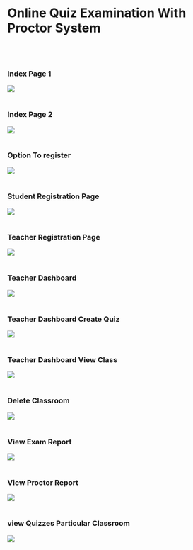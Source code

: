 
<h1> Online Quiz Examination With Proctor System </h1>
<br><br>

<h3>Index Page 1</h3>
<img src="SS/index1.png">
<br><br>

<h3>Index Page 2</h3>
<img src="SS/index2.png">
<br><br>

<h3>Option To register</h3>
<img src="SS/registerOption.png">
<br><br>

<h3>Student Registration Page</h3>
<img src="SS/registerStudent.png">
<br><br>

<h3>Teacher Registration Page</h3>
<img src="SS/registerTeacher.png">
<br><br>

<h3>Teacher Dashboard</h3>
<img src="SS/teacherDashboard.png">
<br><br>

<h3>Teacher Dashboard Create Quiz</h3>
<img src="SS/createQuiz.png">
<br><br>

<h3>Teacher Dashboard View Class</h3>
<img src="SS/teacherDashboardViewClass.png">
<br><br>

<h3>Delete Classroom</h3>
<img src="SS/deleteClassroomOption.png">
<br><br>

<h3>View Exam Report</h3>
<img src="SS/ViewExamReport.png">
<br><br>

<h3>View Proctor Report</h3>
<img src="SS/ViewProctorReport.png">
<br><br>

<h3>view Quizzes Particular Classroom</h3>
<img src="SS/viewQuizzesParticularClassroom.png">
<br><br>

